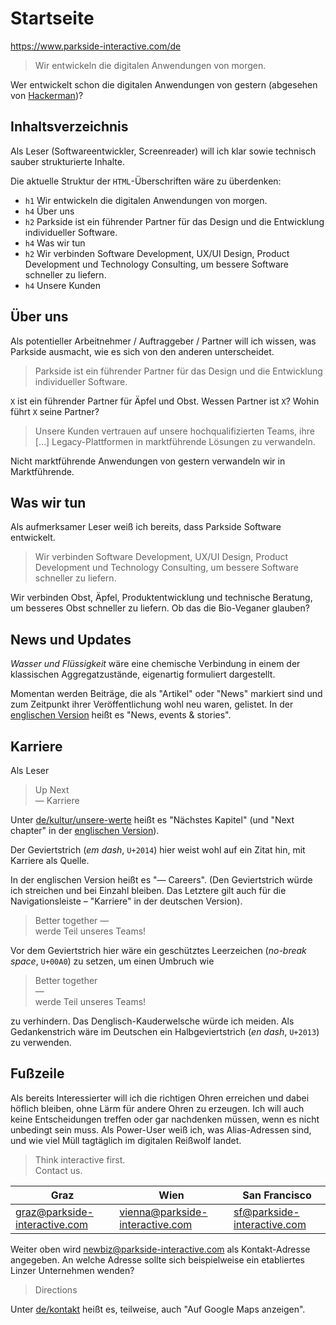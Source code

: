 # Startseite

https://www.parkside-interactive.com/de

> Wir entwickeln die digitalen Anwendungen von morgen.

Wer entwickelt schon die digitalen Anwendungen von gestern (abgesehen von [Hackerman](https://youtu.be/KEkrWRHCDQU?t=134))?

## Inhaltsverzeichnis

Als Leser (Softwareentwickler, Screenreader) will ich klar sowie technisch sauber strukturierte Inhalte.

Die aktuelle Struktur der `HTML`-Überschriften wäre zu überdenken:

- `h1` Wir entwickeln die digitalen Anwendungen von morgen.
- `h4` Über uns
- `h2` Parkside ist ein führender Partner für das Design und die Entwicklung individueller Software.
- `h4` Was wir tun
- `h2` Wir verbinden Software Development, UX/UI Design, Product Development und Technology Consulting, um bessere Software schneller zu liefern.
- `h4` Unsere Kunden

## Über uns

Als potentieller Arbeitnehmer / Auftraggeber / Partner will ich wissen, was Parkside ausmacht, wie es sich von den anderen unterscheidet.

> Parkside ist ein führender Partner für das Design und die Entwicklung individueller Software.

`X` ist ein führender Partner für Äpfel und Obst. Wessen Partner ist `X`? Wohin führt `X` seine Partner?

> Unsere Kunden vertrauen auf unsere hochqualifizierten Teams, ihre […] Legacy-Plattformen in marktführende Lösungen zu verwandeln.

Nicht marktführende Anwendungen von gestern verwandeln wir in Marktführende.

## Was wir tun

Als aufmerksamer Leser weiß ich bereits, dass Parkside Software entwickelt. 

> Wir verbinden Software Development, UX/UI Design, Product Development und Technology Consulting, um bessere Software schneller zu liefern.

Wir verbinden Obst, Äpfel, Produktentwicklung und technische Beratung, um besseres Obst schneller zu liefern. Ob das die Bio-Veganer glauben?

## News und Updates

*Wasser und Flüssigkeit* wäre eine chemische Verbindung in einem der klassischen Aggregatzustände, eigenartig formuliert dargestellt.

Momentan werden Beiträge, die als "Artikel" oder "News" markiert sind und zum Zeitpunkt ihrer Veröffentlichung wohl neu waren, gelistet. In der [englischen Version](https://www.parkside-interactive.com/) heißt es "News, events & stories".

## Karriere

Als Leser

> Up Next  
> — Karriere

Unter [de/kultur/unsere-werte](https://www.parkside-interactive.com/de/kultur/unsere-werte) heißt es "Nächstes Kapitel" (und "Next chapter" in der [englischen Version](https://www.parkside-interactive.com/culture/our-values)).

Der Geviertstrich (*em dash*, `U+2014`) hier weist wohl auf ein Zitat hin, mit Karriere als Quelle.

In der englischen Version heißt es "— Careers". (Den Geviertstrich würde ich streichen und bei Einzahl bleiben. Das Letztere gilt auch für die Navigationsleiste – "Karriere" in der deutschen Version).

> Better together —  
> werde Teil unseres Teams!

Vor dem Geviertstrich hier wäre ein geschütztes Leerzeichen (*no-break space*, `U+00A0`) zu setzen, um einen Umbruch wie

> Better together  
> —  
> werde Teil unseres Teams!  

zu verhindern. Das Denglisch-Kauderwelsche würde ich meiden. Als Gedankenstrich wäre im Deutschen ein Halbgeviertstrich (*en dash*, `U+2013`) zu verwenden.

## Fußzeile

Als bereits Interessierter will ich die richtigen Ohren erreichen und dabei höflich bleiben, ohne Lärm für andere Ohren zu erzeugen. Ich will auch keine Entscheidungen treffen oder gar nachdenken müssen, wenn es nicht unbedingt sein muss. Als Power-User weiß ich, was Alias-Adressen sind, und wie viel Müll tagtäglich im digitalen Reißwolf landet.

> Think interactive first.  
> Contact us.

|Graz|Wien|San Francisco|
|----|----|-------------|
|[graz@parkside-interactive.com](mailto:graz@parkside-interactive.com)|[vienna@parkside-interactive.com](mailto:vienna@parkside-interactive.com)|[sf@parkside-interactive.com](mailto:sf@parkside-interactive.com)|

Weiter oben wird [newbiz@parkside-interactive.com](mailto:newbiz@parkside-interactive.com) als Kontakt-Adresse angegeben. An welche Adresse sollte sich beispielweise ein etabliertes Linzer Unternehmen wenden?

> Directions

Unter [de/kontakt](https://www.parkside-interactive.com/de/kontakt) heißt es, teilweise, auch "Auf Google Maps anzeigen".
